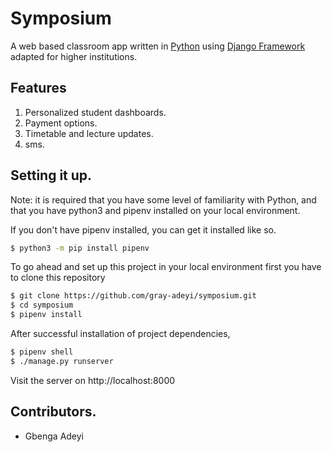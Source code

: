 # Symposium
A web based classroom app written in [Python](https://www.python.org/) using
[Django Framework](https://www.djangoproject.com/)
adapted for higher institutions.

## Features
1. Personalized student dashboards.
2. Payment options.
3. Timetable and lecture updates.
4. sms.

## Setting it up.
Note: it is required that you have some level
of familiarity with Python, and that you have python3 and pipenv
installed on your local environment.

If you don't have pipenv installed, you can get it
installed like so.
```bash
$ python3 -m pip install pipenv
```

To go ahead and set up this project in your local
environment first you have to clone this repository
```bash
$ git clone https://github.com/gray-adeyi/symposium.git
$ cd symposium
$ pipenv install
```
After successful installation of project dependencies,
```bash
$ pipenv shell
$ ./manage.py runserver
```
Visit the server on http://localhost:8000

## Contributors.
* Gbenga Adeyi
